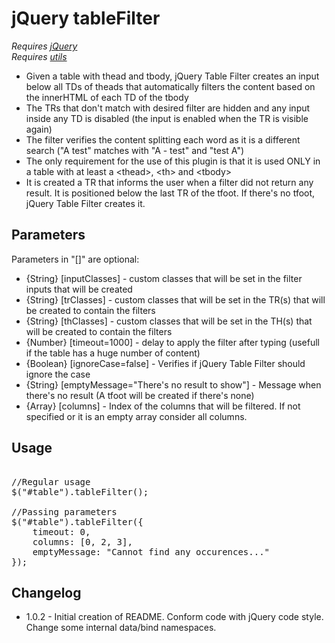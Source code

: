jQuery tableFilter
==================
*Requires [jQuery](http://jquery.com/)*  
*Requires [utils](https://github.com/FagnerMartinsBrack/jQuery-Table-Filter/blob/master/src/utils.js)*

* Given a table with thead and tbody, jQuery Table Filter creates an input below all TDs of theads that automatically filters the content based on the innerHTML of each TD of the tbody  
* The TRs that don't match with desired filter are hidden and any input inside any TD is disabled (the input is enabled when the TR is visible again)  
* The filter verifies the content splitting each word as it is a different search ("A test" matches with "A - test" and "test A")  
* The only requirement for the use of this plugin is that it is used ONLY in a table with at least a &lt;thead&gt;, &lt;th&gt; and &lt;tbody&gt;  
* It is created a TR that informs the user when a filter did not return any result. It is positioned below the last TR of the tfoot. If there's no tfoot, jQuery Table Filter creates it.  

Parameters
----------
Parameters in "[]" are optional:
* {String} [inputClasses] - custom classes that will be set in the filter inputs that will be created
* {String} [trClasses] - custom classes that will be set in the TR(s) that will be created to contain the filters
* {String} [thClasses] - custom classes that will be set in the TH(s) that will be created to contain the filters
* {Number} [timeout=1000] - delay to apply the filter after typing (usefull if the table has a huge number of content)
* {Boolean} [ignoreCase=false] - Verifies if jQuery Table Filter should ignore the case
* {String} [emptyMessage="There's no result to show"] - Message when there's no result (A tfoot will be created if there's none)
* {Array} [columns] - Index of the columns that will be filtered. If not specified or it is an empty array consider all columns.

Usage
-----
<pre>

//Regular usage
$("#table").tableFilter();

//Passing parameters
$("#table").tableFilter({
    timeout: 0,
    columns: [0, 2, 3],
    emptyMessage: "Cannot find any occurences..."
});
</pre>

Changelog
--------
* 1.0.2 - Initial creation of README. Conform code with jQuery code style. Change some internal data/bind namespaces.